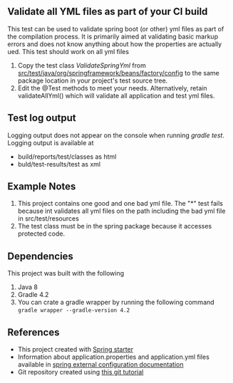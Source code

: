 ## Validate all YML files as part of your CI build

This test can be used to validate spring boot (or other) yml files as part of the compilation process.
It is primarily aimed at validating basic markup errors and does not know anything about how the
properties are actually ued. This test should work on all yml files

1. Copy the test class _ValidateSpringYml_ from [src/test/java/org/springframework/beans/factory/config](src/test/java/org/springframework/beans/factory/config)
 to the same package location in your project's test source tree.
1. Edit the @Test methods to meet your needs. 
Alternatively, retain validateAllYml() which will validate all application and test yml files.

## Test log output
Logging output does not appear on the console when running _gradle test_. Logging output is available at
 * build/reports/test/classes as html
 * buld/test-results/test as xml

## Example Notes
1. This project contains one good and one bad yml file.
The "*" test fails because int validates all yml files on the path including the bad yml file in src/test/resources
1. The test class must be in the spring package because it accesses protected code.

## Dependencies
This project was built with the following
1. Java 8
1. Gradle 4.2 
1. You can crate a gradle wrapper by running the following command `gradle wrapper --gradle-version 4.2`

## References

* This project created with [Spring starter](http://start.spring.io/)
* Information about application.properties and application.yml files available in [spring external configuration documentation](https://docs.spring.o/spring-boot/docs/current/reference/html/boot-features-external-config.html)
* Git repository created using [this git tutorial](http://kbroman.org/github_tutorial/pages/init.html)
